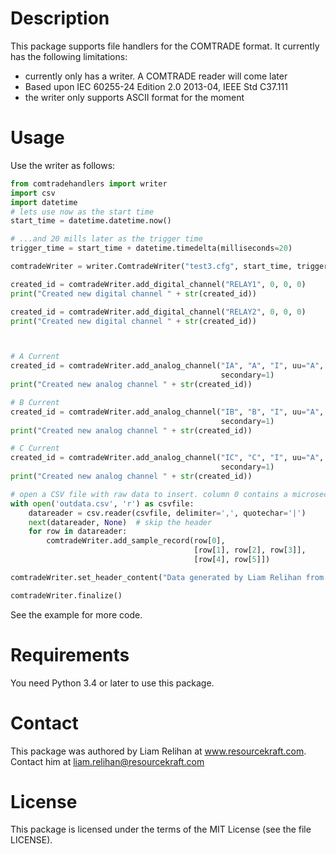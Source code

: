 Description
===========

This package supports file handlers for the COMTRADE format. It currently has the following limitations:
- currently only has a writer. A COMTRADE reader will come later
- Based upon IEC 60255-24 Edition 2.0 2013-04, IEEE Std C37.111
- the writer only supports ASCII format for the moment

Usage
=====
Use the writer as follows:
```python
from comtradehandlers import writer
import csv
import datetime
# lets use now as the start time
start_time = datetime.datetime.now()

# ...and 20 mills later as the trigger time
trigger_time = start_time + datetime.timedelta(milliseconds=20)

comtradeWriter = writer.ComtradeWriter("test3.cfg", start_time, trigger_time, rev_year="1999",rec_dev_id=250)

created_id = comtradeWriter.add_digital_channel("RELAY1", 0, 0, 0)
print("Created new digital channel " + str(created_id))

created_id = comtradeWriter.add_digital_channel("RELAY2", 0, 0, 0)
print("Created new digital channel " + str(created_id))



# A Current
created_id = comtradeWriter.add_analog_channel("IA", "A", "I", uu="A", skew=0, min=-500, max=500, primary=1,
                                               secondary=1)
print("Created new analog channel " + str(created_id))

# B Current
created_id = comtradeWriter.add_analog_channel("IB", "B", "I", uu="A", skew=0, min=-500, max=500, primary=1,
                                               secondary=1)
print("Created new analog channel " + str(created_id))

# C Current
created_id = comtradeWriter.add_analog_channel("IC", "C", "I", uu="A", skew=0, min=-500, max=500, primary=1,
                                               secondary=1)
print("Created new analog channel " + str(created_id))

# open a CSV file with raw data to insert. column 0 contains a microsecond offset from start_time
with open('outdata.csv', 'r') as csvfile:
    datareader = csv.reader(csvfile, delimiter=',', quotechar='|')
    next(datareader, None)  # skip the header
    for row in datareader:
        comtradeWriter.add_sample_record(row[0],
                                         [row[1], row[2], row[3]],
                                         [row[4], row[5]])

comtradeWriter.set_header_content("Data generated by Liam Relihan from a CSV file. Enjoy!")

comtradeWriter.finalize()
```

See the example for more code.

Requirements
============

You need Python 3.4 or later to use this package.

Contact
=======

This package was authored by Liam Relihan at www.resourcekraft.com. Contact him at liam.relihan@resourcekraft.com

License
=======

This package is licensed under the terms of the MIT License (see the file
LICENSE).
